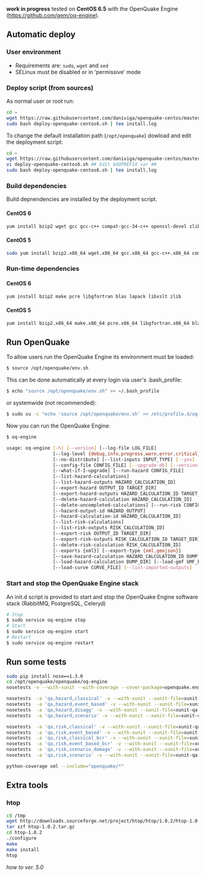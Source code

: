 __work in progress__ tested on __CentOS 6.5__ with the OpenQuake Engine (https://github.com/gem/oq-engine).

## Automatic deploy

### User environment

* Requirements are: ```sudo```, ```wget``` and ```sed```
* SELinux must be disabled or in 'permissive' mode

### Deploy script (from sources)

As normal user or root run:

```bash
cd ~
wget https://raw.githubusercontent.com/daniviga/openquake-centos/master/bin/deploy-openquake-centos6.sh
sudo bash deploy-openquake-centos6.sh | tee install.log
```

To change the default installation path (```/opt/openquake```) dowload and edit the deployment script:
```bash
cd ~
wget https://raw.githubusercontent.com/daniviga/openquake-centos/master/bin/deploy-openquake-centos6.sh
vi deploy-openquake-centos6.sh ## Edit $OQPREFIX var ##
sudo bash deploy-openquake-centos6.sh | tee install.log
```

### Build dependencies

Build depnendencies are installed by the deployment script.

#### CentOS 6

```bash
yum install bzip2 wget gcc gcc-c++ compat-gcc-34-c++ openssl-devel zlib* make ncurses-devel bzip2-devel readline-devel zip unzip nc libcurl-devel expat-devel gettext gettext-devel xmlto perl-ExtUtils-MakeMaker pcre pcre-devel patch gcc-gfortran compat-gcc-34-g77 libgfortran blas* lapack* libxslt libxslt-devel unixODBC-devel
```
#### CentOS 5

```bash
sudo yum install bzip2.x86_64 wget.x86_64 gcc.x86_64 gcc-c++.x86_64 compat-gcc-34-c++.x86_64 openssl-devel.x86_64 zlib*.x86_64 make.x86_64 ncurses-devel.x86_64 bzip2-devel.x86_64 readline-devel.x86_64 zip.x86_64 unzip.x86_64 nc.x86_64 curl-devel.x86_64 expat-devel.x86_64 gettext.x86_64 gettext-devel.x86_64 xmlto.x86_64 patch.x86_64 gcc-gfortran.x86_64 compat-gcc-34-g77.x86_64 libgfortran.x86_64 blas*.x86_64 lapack*.x86_64 libxslt.x86_64 libxslt-devel.x86_64 unixODBC-devel.x86_64
```

### Run-time dependencies

#### CentOS 6

```bash
yum install bzip2 make pcre libgfortran blas lapack libxslt zlib
```
#### CentOS 5

```bash
yum install bzip2.x86_64 make.x86_64 pcre.x86_64 libgfortran.x86_64 blas.x86_64 lapack.x86_64 libxslt.x86_64 zlib.x86_64
```

## Run OpenQuake

To allow users run the OpenQuake Engine its environment must be loaded:
```bash
$ source /opt/openquake/env.sh
```
This can be done automatically at every login via user's .bash\_profile:

```bash
$ echo "source /opt/openquake/env.sh" >> ~/.bash_profile
```

or systemwide (not recommended):

```bash
$ sudo su -c "echo 'source /opt/openquake/env.sh' >> /etc/profile.d/oq-engine.sh"
```
Now you can run the OpenQuake Engine:

```bash
$ oq-engine

usage: oq-engine [-h] [--version] [--log-file LOG_FILE]
                 [--log-level {debug,info,progress,warn,error,critical}]
                 [--no-distribute] [--list-inputs INPUT_TYPE] [--yes]
                 [--config-file CONFIG_FILE] [--upgrade-db] [--version-db]
                 [--what-if-I-upgrade] [--run-hazard CONFIG_FILE]
                 [--list-hazard-calculations]
                 [--list-hazard-outputs HAZARD_CALCULATION_ID]
                 [--export-hazard OUTPUT_ID TARGET_DIR]
                 [--export-hazard-outputs HAZARD_CALCULATION_ID TARGET_DIR]
                 [--delete-hazard-calculation HAZARD_CALCULATION_ID]
                 [--delete-uncompleted-calculations] [--run-risk CONFIG_FILE]
                 [--hazard-output-id HAZARD_OUTPUT]
                 [--hazard-calculation-id HAZARD_CALCULATION_ID]
                 [--list-risk-calculations]
                 [--list-risk-outputs RISK_CALCULATION_ID]
                 [--export-risk OUTPUT_ID TARGET_DIR]
                 [--export-risk-outputs RISK_CALCULATION_ID TARGET_DIR]
                 [--delete-risk-calculation RISK_CALCULATION_ID]
                 [--exports {xml}] [--export-type {xml,geojson}]
                 [--save-hazard-calculation HAZARD_CALCULATION_ID DUMP_DIR]
                 [--load-hazard-calculation DUMP_DIR] [--load-gmf GMF_FILE]
                 [--load-curve CURVE_FILE] [--list-imported-outputs]

```

### Start and stop the OpenQuake Engine stack

An init.d script is provided to start and stop the OpenQuake Engine software stack (RabbitMQ, PostgreSQL, Celeryd)

```bash
# Stop
$ sudo service oq-engine stop
# Start
$ sudo service oq-engine start
# Restart
$ sudo service oq-engine restart
```

## Run some tests
```bash
sudo pip install nose==1.3.0
cd /opt/openquake/openquake/oq-engine
nosetests -v --with-xunit --with-coverage --cover-package=openquake.engine --with-doctest -x tests/

nosetests  -a 'qa,hazard,classical' -v --with-xunit --xunit-file=xunit-qa-hazard-classical.xml
nosetests  -a 'qa,hazard,event_based' -v --with-xunit --xunit-file=xunit-qa-hazard-event-based.xml
nosetests  -a 'qa,hazard,disagg' -v --with-xunit --xunit-file=xunit-qa-hazard-disagg.xml
nosetests  -a 'qa,hazard,scenario' -v --with-xunit --xunit-file=xunit-qa-hazard-scenario.xml

nosetests  -a 'qa,risk,classical' -v --with-xunit --xunit-file=xunit-qa-risk-classical.xml
nosetests  -a 'qa,risk,event_based' -v --with-xunit --xunit-file=xunit-qa-risk-event-based.xml
nosetests  -a 'qa,risk,classical_bcr' -v --with-xunit --xunit-file=xunit-qa-risk-classical-bcr.xml
nosetests  -a 'qa,risk,event_based_bcr' -v --with-xunit --xunit-file=xunit-qa-risk-event-based-bcr.xml
nosetests  -a 'qa,risk,scenario_damage' -v --with-xunit --xunit-file=xunit-qa-risk-scenario-damage.xml
nosetests  -a 'qa,risk,scenario' -v --with-xunit --xunit-file=xunit-qa-risk-scenario.xml

python-coverage xml --include="openquake/*"
```

## Extra tools
### htop
```bash
cd /tmp
wget http://downloads.sourceforge.net/project/htop/htop/1.0.2/htop-1.0.2.tar.gz
tar xzf htop-1.0.2.tar.gz
cd htop-1.0.2
./configure
make
make install
htop
```


_how to ver. 5.0_

